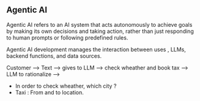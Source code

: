 ## Agentic AI

Agentic AI refers to an AI system that acts autonomously to achieve goals by making its own decisions and taking action, rather than just responding to human prompts or following predefined rules. 

Agentic AI development manages the interaction between uses , LLMs, backend functions, and data sources. 

Customer --> Text --> gives to LLM --> check wheather and book tax --> LLM to rationalize --> 
- In order to check wheather, which city ?
- Taxi : From and to location.

